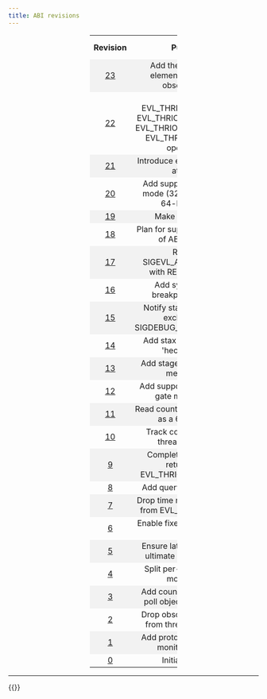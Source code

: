 ```yaml
---
title: ABI revisions
---
```


<div>
<style>
#abimap {
       width: 35%;
       margin-left: auto;
       margin-right: auto;
}
#abimap th {
       text-align: center;
}
#abimap td {
       text-align: center;
}
#abimap tr:nth-child(even) {
       background-color: #f2f2f2;
}
</style>

<table id="abimap">
  <col width="5%">
  <col width="90%">
  <col width="5%">
  <tr>
    <th>Revision</th>
    <th>Purpose</th> 
    <th>libevl release</th>
  </tr>
  <tr>
    <td><a href="https://git.evlproject.org/linux-evl.git/commit/?id=a0afcbc06f23d1918703770e5755410a7f8a042e" target="_blank">23</a></td>
    <td>Add the Observable element, and thread observability.
    <td><a href="https://git.evlproject.org/libevl.git/tag/?h=r17" target="_blank">r17</a></td>
  </tr>
  <tr>
    <td><a href="https://git.evlproject.org/linux-evl.git/commit/?id=021a9f1ff570a0ebeb8dc80c1a0dfb4d8317d5b5" target="_blank">22</a></td>
    <td>Add EVL_THRIOC_UNBLOCK, EVL_THRIOC_DEMOTE and EVL_THRIOC_YIELD, update EVL_THRIOC_*_MODE operations.
    <td><a href="https://git.evlproject.org/libevl.git/tag/?h=r16" target="_blank">r16</a></td>
  </tr>
  <tr>
    <td><a href="https://git.evlproject.org/linux-evl.git/commit/?id=7d395582ce98c59a209835db330cbae6dc34f7f8" target="_blank">21</a></td>
    <td>Introduce element visibility attribute</td>
    <td><a href="https://git.evlproject.org/libevl.git/tag/?h=r15" target="_blank">r15</a></td>
  </tr>
  <tr>
    <td><a href="https://git.evlproject.org/linux-evl.git/commit/?id=7af18f8a38ad68f581cf770819ccb98c29f41586" target="_blank">20</a></td>
    <td>Add support for compat mode (32-bit exec over 64-bit kernel)</td>
    <td><a href="https://git.evlproject.org/libevl.git/tag/?h=r12" target="_blank">r12</a></td>
  </tr>
  <tr>
    <td><a href="https://git.evlproject.org/linux-evl.git/commit/?id=a142e2e027dc" target="_blank">19</a></td>
    <td>Make y2038 safe</td>
    <td><a href="https://git.evlproject.org/libevl.git/tag/?h=r11" target="_blank">r11</a></td>
  </tr>
  <tr>
    <td><a href="https://git.evlproject.org/linux-evl.git/commit/?id=b8351b703ffb" target="_blank">18</a></td>
    <td>Plan for supporting a range of ABI revisions</td>
    <td>-</td>
  </tr>
  <tr>
    <td><a href="https://git.evlproject.org/linux-evl.git/commit/?id=87ee9586fa60" target="_blank">17</a></td>
    <td>Replace SIGEVL_ACTION_HOME with RETUSER event</td>
    <td>-</td>
  </tr>
  <tr>
    <td><a href="https://git.evlproject.org/linux-evl.git/commit/?id=231089ed6028" target="_blank">16</a></td>
    <td>Add synchronous breakpoint support</td>
    <td>-</td>
  </tr>
  <tr>
    <td><a href="https://git.evlproject.org/linux-evl.git/commit/?id=6b8a2319c02d" target="_blank">15</a></td>
    <td>Notify stax-related oob exclusion via SIGDEBUG_STAGE_LOCKED</td>
    <td>-</td>
  </tr>
  <tr>
    <td><a href="https://git.evlproject.org/linux-evl.git/commit/?id=3d4ff940c1d3" target="_blank">14</a></td>
    <td>Add stax test helpers to 'hectic' driver</td>
    <td>-</td>
  </tr>
  <tr>
    <td><a href="https://git.evlproject.org/linux-evl.git/commit/?id=a2ba90db409a" target="_blank">13</a></td>
    <td>Add stage exclusion lock mechanism</td>
    <td>-</td>
  </tr>
  <tr>
    <td><a href="https://git.evlproject.org/linux-evl.git/commit/?id=0b5a64ead6f6" target="_blank">12</a></td>
    <td>Add support for recursive gate monitor lock</td>
    <td>-</td>
  </tr>
  <tr>
    <td><a href="https://git.evlproject.org/linux-evl.git/commit/?id=b7c6e2276983" target="_blank">11</a></td>
    <td>Read count of timer expiries as a 64bit value</td>
    <td>-</td>
  </tr>
  <tr>
    <td><a href="https://git.evlproject.org/linux-evl.git/commit/?id=8245a892b9ec" target="_blank">10</a></td>
    <td>Track count of remote thread wakeups</td>
    <td>-</td>
  </tr>
  <tr>
    <td><a href="https://git.evlproject.org/linux-evl.git/commit/?id=f6f6e58cbaff" target="_blank">9</a></td>
    <td>Complete information returned by EVL_THRIOC_GET_STATE</td>
    <td>-</td>
  </tr>
  <tr>
    <td><a href="https://git.evlproject.org/linux-evl.git/commit/?id=9397204d7484" target="_blank">8</a></td>
    <td>Add query for CPU state</td>
    <td>-</td>
  </tr>
  <tr>
    <td><a href="https://git.evlproject.org/linux-evl.git/commit/?id=c1a5ca6a70e7" target="_blank">7</a></td>
    <td>Drop time remainder return from EVL_CLKIOC_SLEEP</td>
    <td>-</td>
  </tr>
  <tr>
    <td><a href="https://git.evlproject.org/linux-evl.git/commit/?id=bc92ac9d3b90" target="_blank">6</a></td>
    <td>Enable fixed-size writes to proxy</td>
    <td>-</td>
  </tr>
  <tr>
    <td><a href="https://git.evlproject.org/linux-evl.git/commit/?id=d9b664b5ecdb" target="_blank">5</a></td>
    <td>Ensure latmus sends the ultimate bulk of results</td>
    <td>-</td>
  </tr>
  <tr>
    <td><a href="https://git.evlproject.org/linux-evl.git/commit/?id=57ce409e23e6" target="_blank">4</a></td>
    <td>Split per-thread debug mode flags</td>
    <td>-</td>
  </tr>
  <tr>
    <td><a href="https://git.evlproject.org/linux-evl.git/commit/?id=c1417f3dbe4f" target="_blank">3</a></td>
    <td>Add count of referrers to poll object shared state</td>
    <td>-</td>
  </tr>
  <tr>
    <td><a href="https://git.evlproject.org/linux-evl.git/commit/?id=3af3b43bdf20" target="_blank">2</a></td>
    <td>Drop obsolete T_MOVED from thread status bits</td>
    <td>-</td>
  </tr>
  <tr>
    <td><a href="https://git.evlproject.org/linux-evl.git/commit/?id=b81555f4f48b" target="_blank">1</a></td>
    <td>Add protocol specifier to monitor element</td>
    <td>-</td>
  </tr>
  <tr>
    <td><a href="https://git.evlproject.org/linux-evl.git/commit/?id=cfab80b242c4" target="_blank">0</a></td>
    <td>Initial revision</td>
    <td>-</td>
  </tr>
</table>
</div>

---

{{<lastmodified>}}
